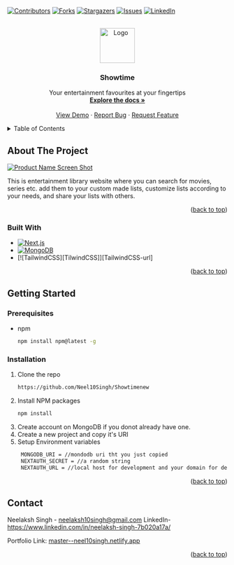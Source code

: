 <a name="readme-top"></a>

[![Contributors][contributors-shield]][contributors-url]
[![Forks][forks-shield]][forks-url]
[![Stargazers][stars-shield]][stars-url]
[![Issues][issues-shield]][issues-url]
[![LinkedIn][linkedin-shield]][linkedin-url]

<!-- PROJECT LOGO -->
<br />
<div align="center">
  <a href="https://master--neel10singh.netlify.app/">
    <img src="src/images/favicon.png" alt="Logo" width="80" height="80">
  </a>

  <h3 align="center">Showtime</h3>

  <p align="center">
    Your entertainment favourites at your fingertips
    <br />
    <a href="https://github.com/Neel10Singh/Showtimenew"><strong>Explore the docs »</strong></a>
    <br />
    <br />
    <a href="https://showtime-self.vercel.app/">View Demo</a>
    ·
    <a href="https://github.com/Neel10Singh/Showtimenew/issues">Report Bug</a>
    ·
    <a href="https://github.com/Neel10Singh/Showtimenew/issues">Request Feature</a>
  </p>
</div>

<!-- TABLE OF CONTENTS -->
<details>
  <summary>Table of Contents</summary>
  <ol>
    <li>
      <a href="#about-the-project">About The Project</a>
      <ul>
        <li><a href="#built-with">Built With</a></li>
      </ul>
    </li>
    <li>
      <a href="#getting-started">Getting Started</a>
      <ul>
        <li><a href="#prerequisites">Prerequisites</a></li>
        <li><a href="#installation">Installation</a></li>
      </ul>
    </li>
    <li><a href="#usage">Usage</a></li>
    <li><a href="#roadmap">Roadmap</a></li>
    <li><a href="#contributing">Contributing</a></li>
    <li><a href="#license">License</a></li>
    <li><a href="#contact">Contact</a></li>
    <li><a href="#acknowledgments">Acknowledgments</a></li>
  </ol>
</details>

<!-- ABOUT THE PROJECT -->

## About The Project

[![Product Name Screen Shot][product-screenshot]](master--neel10singh.netlify.app)

This is entertainment library website where you can search for movies, series etc. add them to your custom made lists, customize lists according to your needs, and share your lists with others.

<p align="right">(<a href="#readme-top">back to top</a>)</p>

### Built With

- [![Next.js][Next.js]][Next-url]
- [![MongoDB][Mongodb]][Mongodb-url]
- [![TailwindCSS][TilwindCSS]][TailwindCSS-url]

<p align="right">(<a href="#readme-top">back to top</a>)</p>

<!-- GETTING STARTED -->

## Getting Started

### Prerequisites

- npm
  ```sh
  npm install npm@latest -g
  ```

### Installation

1. Clone the repo
   ```sh
   https://github.com/Neel10Singh/Showtimenew
   ```
2. Install NPM packages
   ```sh
   npm install
   ```
3. Create account on MongoDB if you donot already have one.
4. Create a new project and copy it's URI
5. Setup Environment variables
   ```sh
    MONGODB_URI = //mondodb uri tht you just copied
    NEXTAUTH_SECRET = //a random string
    NEXTAUTH_URL = //local host for development and your domain for deployment
   ```

<p align="right">(<a href="#readme-top">back to top</a>)</p>

<!-- CONTACT -->

## Contact

Neelaksh Singh - neelaksh10singh@gmail.com
LinkedIn- https://www.linkedin.com/in/neelaksh-singh-7b020a17a/

Portfolio Link: [master--neel10singh.netlify.app](master--neel10singh.netlify.app)

<p align="right">(<a href="#readme-top">back to top</a>)</p>

<!-- MARKDOWN LINKS & IMAGES -->
<!-- https://www.markdownguide.org/basic-syntax/#reference-style-links -->

[contributors-shield]: https://img.shields.io/github/contributors/Neel10Singh/Neel_portfolio.svg?style=for-the-badge
[contributors-url]: https://github.com/Neel10Singh/Neel_portfolio/graphs/contributors
[forks-shield]: https://img.shields.io/github/forks/Neel10Singh/Neel_portfolio.svg?style=for-the-badge
[forks-url]: https://github.com/Neel10Singh/Neel_portfolio/network/members
[stars-shield]: https://img.shields.io/github/stars/Neel10Singh/Neel_portfolio.svg?style=for-the-badge
[stars-url]: https://github.com/Neel10Singh/Neel_portfolio/stargazers
[issues-shield]: https://img.shields.io/github/issues/Neel10Singh/Neel_portfolio.svg?style=for-the-badge
[issues-url]: https://github.com/Neel10Singh/Neel_portfolio/issues
[license-shield]: https://img.shields.io/github/license/Neel10Singh/Neel_portfolio.svg?style=for-the-badge
[linkedin-shield]: https://img.shields.io/badge/-LinkedIn-black.svg?style=for-the-badge&logo=linkedin&colorB=555
[linkedin-url]: https://www.linkedin.com/in/neelaksh-singh-7b020a17a/
[product-screenshot]: src/images/portfolio.png
[Next.js]: https://img.shields.io/badge/next.js-000000?style=for-the-badge&logo=nextdotjs&logoColor=white
[Next-url]: https://nextjs.org/
[Mongodb]: https://img.shields.io/badge/MongoDB-%234ea94b.svg?style=for-the-badge&logo=mongodb&logoColor=white
[Mongodb-url]: https://www.mongodb.com/
[TailwindCSS]: https://img.shields.io/badge/tailwindcss-%2338B2AC.svg?style=for-the-badge&logo=tailwind-css&logoColor=white
[TailwindCSS-docs]: https://tailwindcss.com/docs/
